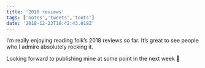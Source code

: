 ```yaml
---
title: '2018 reviews'
tags: ['notes','tweets','toots']
date: '2018-12-23T16:42:43.018Z'
---
```


I’m really enjoying reading folk’s 2018 reviews so far. It’s great to see people who I admire absolutely rocking it.

Looking forward to publishing mine at some point in the next week 🙂